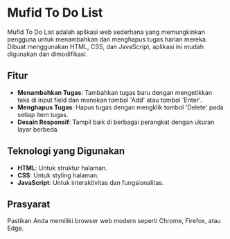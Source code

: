 # Mufid To Do List

Mufid To Do List adalah aplikasi web sederhana yang memungkinkan pengguna untuk menambahkan dan menghapus tugas harian mereka. Dibuat menggunakan HTML, CSS, dan JavaScript, aplikasi ini mudah digunakan dan dimodifikasi.

## Fitur

- **Menambahkan Tugas**: Tambahkan tugas baru dengan mengetikkan teks di input field dan menekan tombol 'Add' atau tombol 'Enter'.
- **Menghapus Tugas**: Hapus tugas dengan mengklik tombol 'Delete' pada setiap item tugas.
- **Desain Responsif**: Tampil baik di berbagai perangkat dengan ukuran layar berbeda.

## Teknologi yang Digunakan

- **HTML**: Untuk struktur halaman.
- **CSS**: Untuk styling halaman.
- **JavaScript**: Untuk interaktivitas dan fungsionalitas.

## Prasyarat

Pastikan Anda memiliki browser web modern seperti Chrome, Firefox, atau Edge.